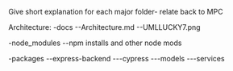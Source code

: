 Give short explanation for each major folder- relate back to MPC


Architecture:
-docs
--Architecture.md
--UMLLUCKY7.png

-node_modules
--npm installs and other node mods

-packages
--express-backend
---cypress
---models
---services
